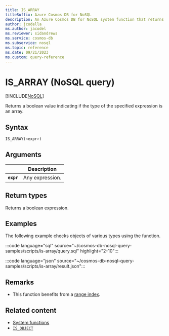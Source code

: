 ```yaml
---
title: IS_ARRAY
titleSuffix: Azure Cosmos DB for NoSQL
description: An Azure Cosmos DB for NoSQL system function that returns a boolean indicating whether an expression is an array.
author: jcodella
ms.author: jacodel
ms.reviewer: sidandrews
ms.service: cosmos-db
ms.subservice: nosql
ms.topic: reference
ms.date: 09/21/2023
ms.custom: query-reference
---
```


# IS_ARRAY (NoSQL query)

[!INCLUDE[NoSQL](../../includes/appliesto-nosql.md)]

Returns a boolean value indicating if the type of the specified expression is an array.  
  
## Syntax
  
```sql
IS_ARRAY(<expr>)  
```  
  
## Arguments

| | Description |
| --- | --- |
| **`expr`** | Any expression. |
  
## Return types
  
Returns a boolean expression.  
  
## Examples
  
The following example checks objects of various types using the function.  
  
:::code language="sql" source="~/cosmos-db-nosql-query-samples/scripts/is-array/query.sql" highlight="2-10":::

:::code language="json" source="~/cosmos-db-nosql-query-samples/scripts/is-array/result.json":::

## Remarks

- This function benefits from a [range index](../../index-policy.md#includeexclude-strategy).

## Related content

- [System functions](system-functions.yml)
- [`IS_OBJECT`](is-object.md)
